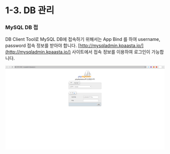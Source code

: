 # 1-3. DB 관리

### MySQL DB 접

DB Client Tool로 MySQL DB에 접속하기 위해서는 App Bind 를 하여 username, password 접속 정보를 받아야 합니다. [http://mysqladmin.kpaasta.io/](http://mysqladmin.kpaasta.io/) 사이트에서 접속 정보를 이용하여 로그인이 가능합니다.

![](../.gitbook/assets/mysql_-_dbclient_%20%282%29.png)

